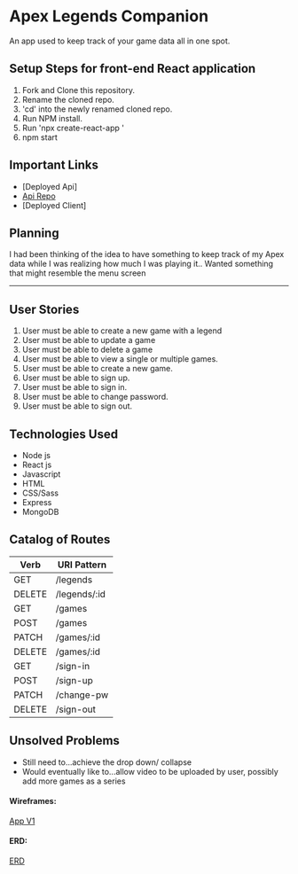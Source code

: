 # Apex Legends Companion
An app used to keep track of your game data all in one spot.
## Setup Steps for front-end React application
1. Fork and Clone this repository.
2. Rename the cloned repo.
3. 'cd' into the newly renamed cloned repo.
4. Run NPM install.
5. Run 'npx create-react-app <my-app>'
6. npm start
## Important Links
- [Deployed Api]
- [Api Repo](https://github.com/cuddybrisp/apex-companion-api)
- [Deployed Client]
## Planning
  I had been thinking of the idea to have something to keep track of my Apex data while I was realizing how much I was playing it..
  Wanted something that might resemble the menu screen

---
## User Stories
1. User must be able to create a new game with a legend
2. User must be able to update a game
3. User must be able to delete a game
4. User must be able to view a single or multiple games.
5. User must be able to create a new game.
6. User must be able to sign up.
7. User must be able to sign in.
8. User must be able to change password.
9. User must be able to sign out.
## Technologies Used
- Node js
- React js
- Javascript
- HTML
- CSS/Sass
- Express
- MongoDB
## Catalog of Routes
Verb         |	URI Pattern
------------ | -------------
GET | /legends
DELETE | /legends/:id
GET | /games
POST | /games
PATCH | /games/:id
DELETE | /games/:id
GET | /sign-in
POST | /sign-up
PATCH | /change-pw
DELETE | /sign-out
## Unsolved Problems
- Still need to...achieve the drop down/ collapse
- Would eventually like to...allow video to be uploaded by user, possibly add more games as a series
#### Wireframes:
[App V1](https://imgur.com/14Ov2oK)
#### ERD:
[ERD](https://imgur.com/mGCmQma)
